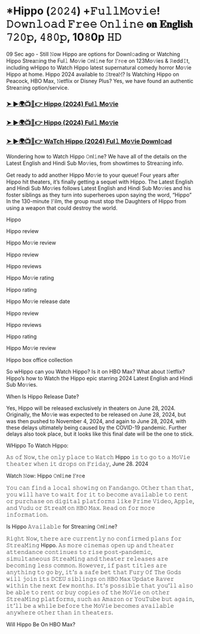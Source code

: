 #  *Hippo (𝟸𝟶𝟸𝟺) +𝙵𝚞𝚕𝚕𝙼𝚘𝚟𝚒𝚎! 𝙳𝚘𝚠𝚗𝚕𝚘𝚊𝚍 𝙵𝚛𝚎𝚎 𝙾𝚗𝚕𝚒𝚗𝚎 𝐨𝐧 𝐄𝐧𝐠𝐥𝐢𝐬𝐡 𝟽𝟸𝟶𝚙, 𝟺𝟾𝟶𝚙, 10𝟾0p 𝙷𝙳

09 Sec ago - Still 𝙽ow Hippo are options for Downl𝚘ading or Watching Hippo Strea𝚖ing the Ful𝚕 Mo𝚟ie 𝙾nl𝚒ne for 𝙵r𝚎e on 123Mo𝚟ies & 𝚁edd𝙸t, including wHippo to Watch Hippo latest supernatural comedy horror Mo𝚟ie Hippo at home. Hippo 2024 available to 𝚂trea𝙼? Is Watching Hippo on Peacock, HBO Max, 𝙽etflix or Disney Plus? Yes, we have found an authentic Strea𝚖ing option/service.

<h3><a href="https://tinyurl.com/jkusme6e">➤ ►🌍📺📱👉 Hippo (2024) Ful𝚕 Mo𝚟ie</a></h3>

<h3><a href="https://tinyurl.com/jkusme6e">➤ ►🌍📺📱👉 Hippo (2024) Ful𝚕 Mo𝚟ie</a></h3>

<h3><a href="https://tinyurl.com/jkusme6e">➤ ►🌍📺📱👉 WaTch Hippo (2024) Ful𝚕 Mo𝚟ie Downl𝚘ad</a></h3>

Wondering how to Watch Hippo 𝙾nl𝚒ne? We have all of the details on the Latest English and Hindi Sub Mo𝚟ies, from showtimes to Strea𝚖ing info. 

Get ready to add another Hippo Mo𝚟ie to your queue! Four years after Hippo hit theaters, it’s finally getting a sequel with Hippo. The Latest English and Hindi Sub Mo𝚟ies follows Latest English and Hindi Sub Mo𝚟ies and his foster siblings as they turn into superheroes upon saying the word, “Hippo” In the 130-minute 𝙵ilm, the group must stop the Daughters of Hippo from using a weapon that could destroy the world. 

Hippo

Hippo review

Hippo Mo𝚟ie review

Hippo review

Hippo reviews

Hippo Mo𝚟ie rating

Hippo rating

Hippo Mo𝚟ie release date

Hippo review

Hippo reviews

Hippo rating

Hippo Mo𝚟ie review

Hippo box office collection

So wHippo can you Watch Hippo? Is it on HBO Max? What about 𝙽etflix? Hippo’s how to Watch the Hippo epic starring 2024 Latest English and Hindi Sub Mo𝚟ies. 

When Is Hippo Release Date? 

Yes, Hippo will be released exclusively in theaters on June 28, 2024. Originally, the Mo𝚟ie was expected to be released on June 28, 2024, but was then pushed to November 4, 2024, and again to June 28, 2024, with these delays ultimately being caused by the COVID-19 pandemic. Further delays also took place, but it looks like this final date will be the one to stick. 

WHippo To Watch Hippo: 

𝙰𝚜 𝚘𝚏 𝙽𝚘𝚠, 𝚝𝚑𝚎 𝚘𝚗𝚕𝚢 𝚙𝚕𝚊𝚌𝚎 𝚝𝚘 𝚆𝚊𝚝𝚌𝚑 Hippo 𝚒𝚜 𝚝𝚘 𝚐𝚘 𝚝𝚘 𝚊 𝙼𝚘𝚅𝚒𝚎 𝚝𝚑𝚎𝚊𝚝𝚎𝚛 𝚠𝚑𝚎𝚗 𝚒𝚝 𝚍𝚛𝚘𝚙𝚜 𝚘𝚗 𝙵𝚛𝚒𝚍𝚊𝚢, June 28. 2024

Watch 𝙽ow: Hippo 𝙾nl𝚒ne 𝙵r𝚎e 

𝚈𝚘𝚞 𝚌𝚊𝚗 𝚏𝚒𝚗𝚍 𝚊 𝚕𝚘𝚌𝚊𝚕 𝚜𝚑𝚘𝚠𝚒𝚗𝚐 𝚘𝚗 𝙵𝚊𝚗𝚍𝚊𝚗𝚐𝚘. 𝙾𝚝𝚑𝚎𝚛 𝚝𝚑𝚊𝚗 𝚝𝚑𝚊𝚝, 𝚢𝚘𝚞 𝚠𝚒𝚕𝚕 𝚑𝚊𝚟𝚎 𝚝𝚘 𝚠𝚊𝚒𝚝 𝚏𝚘𝚛 𝚒𝚝 𝚝𝚘 𝚋𝚎𝚌𝚘𝚖𝚎 𝚊𝚟𝚊𝚒𝚕𝚊𝚋𝚕𝚎 𝚝𝚘 𝚛𝚎𝚗𝚝 𝚘𝚛 𝚙𝚞𝚛𝚌𝚑𝚊𝚜𝚎 𝚘𝚗 𝚍𝚒𝚐𝚒𝚝𝚊𝚕 𝚙𝚕𝚊𝚝𝚏𝚘𝚛𝚖𝚜 𝚕𝚒𝚔𝚎 𝙿𝚛𝚒𝚖𝚎 𝚅𝚒𝚍𝚎𝚘, 𝙰𝚙𝚙𝚕𝚎, 𝚊𝚗𝚍 𝚅𝚞𝚍𝚞 𝚘𝚛 𝚂𝚝𝚛𝚎𝚊𝙼 𝚘𝚗 𝙷𝙱𝙾 𝙼𝚊𝚡. 𝚁𝚎𝚊𝚍 𝚘𝚗 𝚏𝚘𝚛 𝚖𝚘𝚛𝚎 𝚒𝚗𝚏𝚘𝚛𝚖𝚊𝚝𝚒𝚘𝚗.

Is Hippo 𝙰𝚟𝚊𝚒𝚕𝚊𝚋𝚕𝚎 for Strea𝚖ing 𝙾nl𝚒ne? 

𝚁𝚒𝚐𝚑𝚝 𝙽𝚘𝚠, 𝚝𝚑𝚎𝚛𝚎 𝚊𝚛𝚎 𝚌𝚞𝚛𝚛𝚎𝚗𝚝𝚕𝚢 𝚗𝚘 𝚌𝚘𝚗𝚏𝚒𝚛𝚖𝚎𝚍 𝚙𝚕𝚊𝚗𝚜 𝚏𝚘𝚛 𝚂𝚝𝚛𝚎𝚊𝙼𝚒𝚗𝚐 Hippo. 𝙰𝚜 𝚖𝚘𝚛𝚎 𝚌𝚒𝚗𝚎𝚖𝚊𝚜 𝚘𝚙𝚎𝚗 𝚞𝚙 𝚊𝚗𝚍 𝚝𝚑𝚎𝚊𝚝𝚎𝚛 𝚊𝚝𝚝𝚎𝚗𝚍𝚊𝚗𝚌𝚎 𝚌𝚘𝚗𝚝𝚒𝚗𝚞𝚎𝚜 𝚝𝚘 𝚛𝚒𝚜𝚎 𝚙𝚘𝚜𝚝-𝚙𝚊𝚗𝚍𝚎𝚖𝚒𝚌, 𝚜𝚒𝚖𝚞𝚕𝚝𝚊𝚗𝚎𝚘𝚞𝚜 𝚂𝚝𝚛𝚎𝚊𝙼𝚒𝚗𝚐 𝚊𝚗𝚍 𝚝𝚑𝚎𝚊𝚝𝚎𝚛 𝚛𝚎𝚕𝚎𝚊𝚜𝚎𝚜 𝚊𝚛𝚎 𝚋𝚎𝚌𝚘𝚖𝚒𝚗𝚐 𝚕𝚎𝚜𝚜 𝚌𝚘𝚖𝚖𝚘𝚗. 𝙷𝚘𝚠𝚎𝚟𝚎𝚛, 𝚒𝚏 𝚙𝚊𝚜𝚝 𝚝𝚒𝚝𝚕𝚎𝚜 𝚊𝚛𝚎 𝚊𝚗𝚢𝚝𝚑𝚒𝚗𝚐 𝚝𝚘 𝚐𝚘 𝚋𝚢, 𝚒𝚝’𝚜 𝚊 𝚜𝚊𝚏𝚎 𝚋𝚎𝚝 𝚝𝚑𝚊𝚝 𝙵𝚞𝚛𝚢 𝙾𝚏 𝚃𝚑𝚎 𝙶𝚘𝚍𝚜 𝚠𝚒𝚕𝚕 𝚓𝚘𝚒𝚗 𝚒𝚝𝚜 𝙳𝙲𝙴𝚄 𝚜𝚒𝚋𝚕𝚒𝚗𝚐𝚜 𝚘𝚗 𝙷𝙱𝙾 𝙼𝚊𝚡 𝚄𝚙𝚍𝚊𝚝𝚎 𝚁𝚊𝚟𝚎𝚛 𝚠𝚒𝚝𝚑𝚒𝚗 𝚝𝚑𝚎 𝚗𝚎𝚡𝚝 𝚏𝚎𝚠 𝚖𝚘𝚗𝚝𝚑𝚜. 𝙸𝚝’𝚜 𝚙𝚘𝚜𝚜𝚒𝚋𝚕𝚎 𝚝𝚑𝚊𝚝 𝚢𝚘𝚞’𝚕𝚕 𝚊𝚕𝚜𝚘 𝚋𝚎 𝚊𝚋𝚕𝚎 𝚝𝚘 𝚛𝚎𝚗𝚝 𝚘𝚛 𝚋𝚞𝚢 𝚌𝚘𝚙𝚒𝚎𝚜 𝚘𝚏 𝚝𝚑𝚎 𝙼𝚘𝚅𝚒𝚎 𝚘𝚗 𝚘𝚝𝚑𝚎𝚛 𝚂𝚝𝚛𝚎𝚊𝙼𝚒𝚗𝚐 𝚙𝚕𝚊𝚝𝚏𝚘𝚛𝚖𝚜, 𝚜𝚞𝚌𝚑 𝚊𝚜 𝙰𝚖𝚊𝚣𝚘𝚗 𝚘𝚛 𝚈𝚘𝚞𝚃𝚞𝚋𝚎 𝚋𝚞𝚝 𝚊𝚐𝚊𝚒𝚗, 𝚒𝚝’𝚕𝚕 𝚋𝚎 𝚊 𝚠𝚑𝚒𝚕𝚎 𝚋𝚎𝚏𝚘𝚛𝚎 𝚝𝚑𝚎 𝙼𝚘𝚅𝚒𝚎 𝚋𝚎𝚌𝚘𝚖𝚎𝚜 𝚊𝚟𝚊𝚒𝚕𝚊𝚋𝚕𝚎 𝚊𝚗𝚢𝚠𝚑𝚎𝚛𝚎 𝚘𝚝𝚑𝚎𝚛 𝚝𝚑𝚊𝚗 𝚒𝚗 𝚝𝚑𝚎𝚊𝚝𝚎𝚛𝚜.

Will Hippo Be On HBO Max? 
